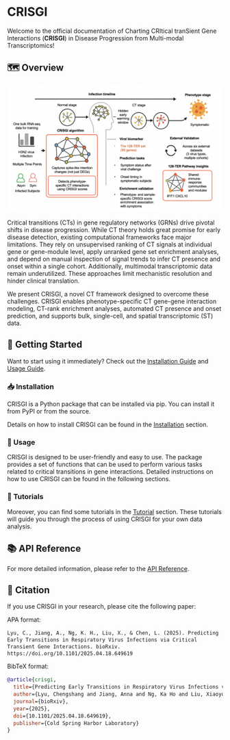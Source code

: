 # CRISGI

Welcome to the official documentation of Charting CRItical tranSient Gene Interactions (**CRISGI**) in Disease Progression from Multi-modal Transcriptomics!

## 🗺️ Overview

![Figure1](./docs/figure/Figure1.png)

Critical transitions (CTs) in gene regulatory networks (GRNs) drive pivotal shifts in disease progression. While CT theory holds great promise for early disease detection, existing computational frameworks face major limitations. They rely on unsupervised ranking of CT signals at individual gene or gene-module level, apply unranked gene set enrichment analyses, and depend on manual inspection of signal trends to infer CT presence and onset within a single cohort. Additionally, multimodal transcriptomic data remain underutilized. These approaches limit mechanistic resolution and hinder clinical translation.

We present CRISGI, a novel CT framework designed to overcome these challenges. CRISGI enables phenotype-specific CT gene-gene interaction modeling, CT-rank enrichment analyses, automated CT presence and onset prediction, and supports bulk, single-cell, and spatial transcriptomic (ST) data.

## 🚀 Getting Started

Want to start using it immediately? Check out the [Installation Guide](https://compbioclub.github.io/CRISGI/installation/) and [Usage Guide](https://compbioclub.github.io/CRISGI/usage/).

### 📥 Installation

CRISGI is a Python package that can be installed via pip. You can install it from PyPI or from the source.

Details on how to install CRISGI can be found in the [Installation](https://compbioclub.github.io/CRISGI/installation/) section.

### 🔧 Usage

CRISGI is designed to be user-friendly and easy to use. The package provides a set of functions that can be used to perform various tasks related to critical transitions in gene interactions. Detailed instructions on how to use CRISGI can be found in the following sections.

### 📖 Tutorials

Moreover, you can find some tutorials in the [Tutorial](https://compbioclub.github.io/CRISGI/tutorial/) section. These tutorials will guide you through the process of using CRISGI for your own data analysis.

## 📚 API Reference

For more detailed information, please refer to the [API Reference](https://compbioclub.github.io/CRISGI/api_reference/).

## 📑 Citation

If you use CRISGI in your research, please cite the following paper:

APA format:

```
Lyu, C., Jiang, A., Ng, K. H., Liu, X., & Chen, L. (2025). Predicting Early Transitions in Respiratory Virus Infections via Critical Transient Gene Interactions. bioRxiv. https://doi.org/10.1101/2025.04.18.649619
```


BibTeX format:

```bibtex
@article{crisgi,
  title={Predicting Early Transitions in Respiratory Virus Infections via Critical Transient Gene Interactions},
  author={Lyu, Chengshang and Jiang, Anna and Ng, Ka Ho and Liu, Xiaoyu and Chen, Lingxi},
  journal={bioRxiv},
  year={2025},
  doi={10.1101/2025.04.18.649619},
  publisher={Cold Spring Harbor Laboratory}
}
```
